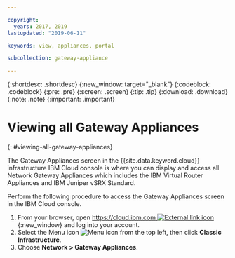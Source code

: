 ```yaml
---

copyright:
  years: 2017, 2019
lastupdated: "2019-06-11"

keywords: view, appliances, portal

subcollection: gateway-appliance

---
```


{:shortdesc: .shortdesc}
{:new_window: target="_blank"}
{:codeblock: .codeblock}
{:pre: .pre}
{:screen: .screen}
{:tip: .tip}
{:download: .download}
{:note: .note}
{:important: .important}

# Viewing all Gateway Appliances
{: #viewing-all-gateway-appliances}

The Gateway Appliances screen in the {{site.data.keyword.cloud}} infrastructure IBM Cloud console is where you can display and access all Network Gateway Appliances which includes the IBM Virtual Router Appliances and IBM Juniper vSRX Standard.  

Perform the following procedure to access the Gateway Appliances screen in the IBM Cloud console.

1. From your browser, open [https://cloud.ibm.com ![External link icon](../../icons/launch-glyph.svg "External link icon")](https://cloud.ibm.com){:new_window} and log into your account.
2. Select the Menu icon ![Menu icon](../../icons/icon_hamburger.svg) from the top left, then click **Classic Infrastructure**.
3. Choose **Network > Gateway Appliances**.

